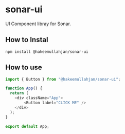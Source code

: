 # sonar-ui
UI Component libray for Sonar.

## How to Instal
```
npm install @hakeemullahjan/sonar-ui
```

## How to use

```javascript
import { Button } from "@hakeemullahjan/sonar-ui";

function App() {
  return (
    <div className="App">
        <Button label="CLICK ME" />       
    </div>
  );
}

export default App;
```
